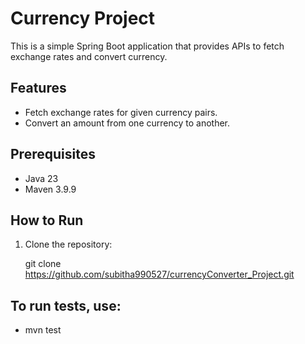 # Currency Project

This is a simple Spring Boot application that provides APIs to fetch exchange rates and convert currency.

## Features
- Fetch exchange rates for given currency pairs.
- Convert an amount from one currency to another.

## Prerequisites
- Java 23
- Maven 3.9.9

## How to Run
1. Clone the repository:

   git clone https://github.com/subitha990527/currencyConverter_Project.git

 ## To run tests, use:
   - mvn test

